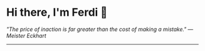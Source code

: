 <h1>Hi there, I'm Ferdi 👋</h1>

<p><em>
  "The price of inaction is far greater than the cost of making a mistake." — Meister Eckhart
</em></p>

---
